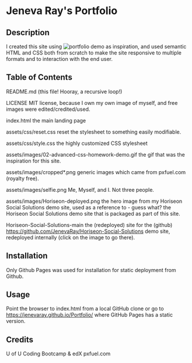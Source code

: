 # Jeneva Ray's Portfolio

## Description

I created this site using ![portfolio demo](./Assets/images/02-advanced-css-homework-demo.gif) as inspiration, and used semantic HTML and CSS both from scratch to make the site responsive to multiple formats and to interaction with the end user.

## Table of Contents

README.md           (this file!  Hooray, a recursive loop!)

LICENSE             MIT license, because I own my own image of myself, and free images were edited/credited/used.

index.html              the main landing page

assets/css/reset.css    reset the stylesheet to something easily modifiable.

assets/css/style.css    the highly customized CSS stylesheet

assets/images/02-advanced-css-homework-demo.gif the gif that was the inspiration for this site.

assets/images/cropped*.png  generic images which came from pxfuel.com (royalty free).

assets/images/selfie.png    Me, Myself, and I.  Not three people.

assets/images/Horiseon-deployed.png     the hero image from my Horiseon Social Solutions demo site, used as a reference to - guess what?  the Horiseon Social Solutions demo site that is packaged as part of this site.

Horiseon-Social-Solutions-main  the (redeployed) site for the (github) https://github.com/JenevaRay/Horiseon-Social-Solutions demo site, redeployed internally (click on the image to go there).


## Installation

Only Github Pages was used for installation for static deployment from Github.

## Usage

Point the browser to index.html from a local GitHub clone or go to https://jenevaray.github.io/Portfolio/ where GitHub Pages has a static version.

## Credits

U of U Coding Bootcamp & edX
pxfuel.com
